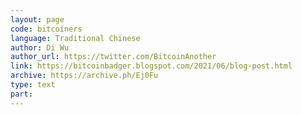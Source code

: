 ```yaml
---
layout: page
code: bitcoiners
language: Traditional Chinese
author: Di Wu
author_url: https://twitter.com/BitcoinAnother
link: https://bitcoinbadger.blogspot.com/2021/06/blog-post.html
archive: https://archive.ph/Ej0Fu
type: text
part: 
---
```

